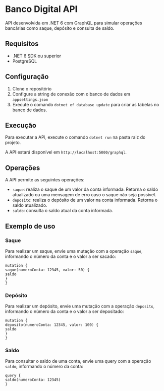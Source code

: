 # Banco Digital API

API desenvolvida em .NET 6 com GraphQL para simular operações bancárias como saque, depósito e consulta de saldo.

## Requisitos

- .NET 6 SDK ou superior
- PostgreSQL

## Configuração

1. Clone o repositório
2. Configure a string de conexão com o banco de dados em `appsettings.json`
3. Execute o comando `dotnet ef database update` para criar as tabelas no banco de dados.

## Execução

Para executar a API, execute o comando `dotnet run` na pasta raiz do projeto.

A API estará disponível em `http://localhost:5000/graphql`.

## Operações

A API permite as seguintes operações:

- `saque`: realiza o saque de um valor da conta informada. Retorna o saldo atualizado ou uma mensagem de erro caso o saque não seja possível.
- `deposito`: realiza o depósito de um valor na conta informada. Retorna o saldo atualizado.
- `saldo`: consulta o saldo atual da conta informada.

## Exemplo de uso

### Saque

Para realizar um saque, envie uma mutação com a operação `saque`, informando o número da conta e o valor a ser sacado:

```
mutation {
saque(numeroConta: 12345, valor: 50) {
saldo
}
}
```


### Depósito

Para realizar um depósito, envie uma mutação com a operação `deposito`, informando o número da conta e o valor a ser depositado:

```
mutation {
deposito(numeroConta: 12345, valor: 100) {
saldo
}
}
```


### Saldo

Para consultar o saldo de uma conta, envie uma query com a operação `saldo`, informando o número da conta:

```
query {
saldo(numeroConta: 12345)
}
```

